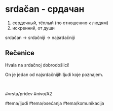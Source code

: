 # srdačan - срдачан

1. сердечный, тёплый (по отношению к людям)  
2. искренний, от души

srdačan → srdačniji → najsrdačniji

## Rečenice

Hvala na srdačnoj dobrodošlici!

On je jedan od najsrdačnijih ljudi koje poznajem.

<br>

#vrsta/pridev
#nivo/A2

#tema/ljudi
#tema/osećanja
#tema/komunikacija
